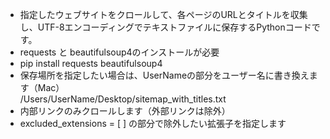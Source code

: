 * 指定したウェブサイトをクロールして、各ページのURLとタイトルを収集し、UTF-8エンコーディングでテキストファイルに保存するPythonコードです。
* requests と beautifulsoup4のインストールが必要
* pip install requests beautifulsoup4
* 保存場所を指定したい場合は、UserNameの部分をユーザー名に書き換えます（Mac）  
/Users/UserName/Desktop/sitemap_with_titles.txt
* 内部リンクのみクロールします（外部リンクは除外）
* excluded_extensions = [ ] の部分で除外したい拡張子を指定します
